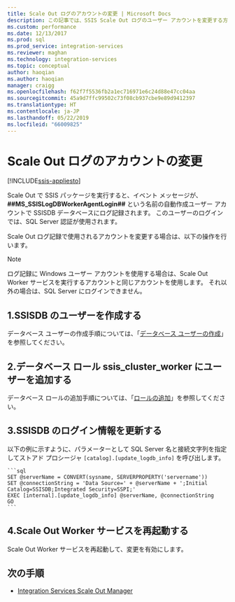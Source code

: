 ```yaml
---
title: Scale Out ログのアカウントの変更 | Microsoft Docs
description: この記事では、SSIS Scale Out ログのユーザー アカウントを変更する方法について説明します
ms.custom: performance
ms.date: 12/13/2017
ms.prod: sql
ms.prod_service: integration-services
ms.reviewer: maghan
ms.technology: integration-services
ms.topic: conceptual
author: haoqian
ms.author: haoqian
manager: craigg
ms.openlocfilehash: f62f7f5536fb2a1ec716971e6c24d88e47cc04aa
ms.sourcegitcommit: 45a9d7ffc99502c73f08cb937cbe9e89d9412397
ms.translationtype: HT
ms.contentlocale: ja-JP
ms.lasthandoff: 05/22/2019
ms.locfileid: "66009825"
---
```

# <a name="change-the-account-for-scale-out-logging"></a>Scale Out ログのアカウントの変更

[!INCLUDE[ssis-appliesto](../../includes/ssis-appliesto-ssvrpluslinux-asdb-asdw-xxx.md)]


Scale Out で SSIS パッケージを実行すると、イベント メッセージが、 **##MS_SSISLogDBWorkerAgentLogin##** という名前の自動作成ユーザー アカウントで SSISDB データベースにログ記録されます。 このユーザーのログインでは、SQL Server 認証が使用されます。

Scale Out ログ記録で使用されるアカウントを変更する場合は、以下の操作を行います。

> [!NOTE]
> ログ記録に Windows ユーザー アカウントを使用する場合は、Scale Out Worker サービスを実行するアカウントと同じアカウントを使用します。 それ以外の場合は、SQL Server にログインできません。

## <a name="1-create-a-user-for-ssisdb"></a>1.SSISDB のユーザーを作成する
データベース ユーザーの作成手順については、「[データベース ユーザーの作成](../../relational-databases/security/authentication-access/create-a-database-user.md)」を参照してください。

## <a name="2-add-the-user-to-the-database-role-ssisclusterworker"></a>2.データベース ロール ssis_cluster_worker にユーザーを追加する

データベース ロールの追加手順については、「[ロールの追加](../../relational-databases/security/authentication-access/join-a-role.md)」を参照してください。

## <a name="3-update-the-logging-information-in-ssisdb"></a>3.SSISDB のログイン情報を更新する
以下の例に示すように、パラメーターとして SQL Server 名と接続文字列を指定してストアド プロシージャ `[catalog].[update_logdb_info]` を呼び出します。

    ```sql
    SET @serverName = CONVERT(sysname, SERVERPROPERTY('servername'))
    SET @connectionString = 'Data Source=' + @serverName + ';Initial Catalog=SSISDB;Integrated Security=SSPI;'
    EXEC [internal].[update_logdb_info] @serverName, @connectionString
    GO
    ```

## <a name="4-restart-the-scale-out-worker-service"></a>4.Scale Out Worker サービスを再起動する
Scale Out Worker サービスを再起動して、変更を有効にします。

## <a name="next-steps"></a>次の手順
-   [Integration Services Scale Out Manager](integration-services-ssis-scale-out-manager.md)
